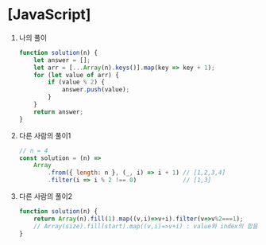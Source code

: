 # [JavaScript]

1. 나의 풀이

   ```javascript
   function solution(n) {
       let answer = [];
       let arr = [...Array(n).keys()].map(key => key + 1);
       for (let value of arr) {
           if (value % 2) {
               answer.push(value);
           }
       }
       return answer;
   }
   ```

   

2. 다른 사람의 풀이1

   ```javascript
   // n = 4
   const solution = (n) => 
       Array
           .from({ length: n }, (_, i) => i + 1) // [1,2,3,4]
           .filter(i => i % 2 !== 0)             // [1,3]
   ```

   

3. 다른 사람의 풀이2

   ```javascript
   function solution(n) {
       return Array(n).fill(1).map((v,i)=>v+i).filter(v=>v%2===1);
       // Array(size).fill(start).map((v,i)=>v+i) : value와 index의 합을 원소로 함
   }
   ```

   


